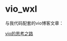 # vio_wxl

与我代码配套的vio博客文章：

[vio的思考之路](https://blog.csdn.net/weixin_46417419/category_11801670.html?spm=1001.2014.3001.5482)